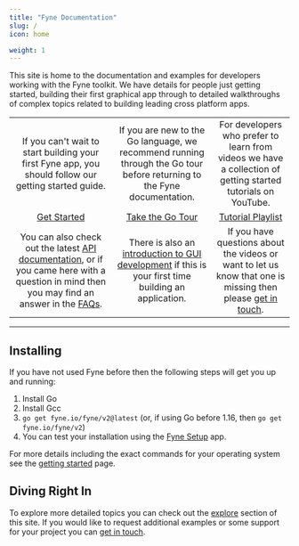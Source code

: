 ```yaml
---
title: "Fyne Documentation"
slug: /
icon: home

weight: 1
---
```


This site is home to the documentation and examples for developers working with the
Fyne toolkit. We have details for people just getting started, building their first
graphical app through to detailed walkthroughs of complex topics related to building
leading cross platform apps.

| | | |
|:------:|:-------:|:-------:|
|        If you can't wait to start building your first Fyne app, you should follow our getting started guide.| If you are new to the Go language, we recommend running through the Go tour before returning to the Fyne documentation. | For developers who prefer to learn from videos we have a collection of getting started tutorials on YouTube. |
| <a href="/started/quick" class="btn btn-primary btn-l">Get Started</a> | <a href="https://go.dev/tour/" class="btn btn-l btn-primary" style="visibility: visible;">Take the Go Tour</a> | <a href="https://www.youtube.com/playlist?list=PLjpijTpXl1_po-ld8jORR9k5NornDNKQk" class="btn btn-l btn-primary">Tutorial Playlist</a> |
| You can also check out the latest <a href="/api/">API documentation</a>, or if you came here with a question in mind then you may find an answer in the <a href="/faq/">FAQs</a>. | There is also an <a href="/guiintro/">introduction to GUI development</a> if this is your first time building an application. | If you have questions about the videos or want to let us know that one is missing then please <a   title="Submit feedback" href="https://fyne.io/support/">get in touch</a>.|

---

## Installing

If you have not used Fyne before then the following steps will get you up and running:

1. Install Go
1. Install Gcc
1. `go get fyne.io/fyne/v2@latest` (or, if using Go before 1.16, then `go get fyne.io/fyne/v2`)
1. You can test your installation using the [Fyne Setup](https://geoffrey-artefacts.fynelabs.com/github/andydotxyz/fyne-io/setup/latest/) app.

For more details including the exact commands for your operating system see
the [getting started](/started/) page.

## Diving Right In

To explore more detailed topics you can check out the [explore](/explore/)
section of this site. If you would like to request additional examples or
some support for your project you can [get in touch](https://fyne.io/support/).
